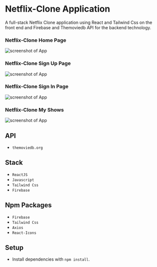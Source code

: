 # Netflix-Clone Application

A full-stack Netflix Clone application using React and Tailwind Css on the front end and Firebase and Themoviedb API for the backend technology.

### Netflix-Clone Home Page

![screenshot of App](https://github.com/Arie139/netflix-clone-app/blob/main/src/docs/Netflix_homepage.png)

### Netflix-Clone Sign Up Page

![screenshot of App](https://github.com/Arie139/netflix-clone-app/blob/main/src/docs/Netflix_signup.png)

### Netflix-Clone Sign In Page

![screenshot of App](https://github.com/Arie139/netflix-clone-app/blob/main/src/docs/Netflix_login.png)

### Netflix-Clone My Shows

![screenshot of App](https://github.com/Arie139/netflix-clone-app/blob/main/src/docs/Netflix_my_shows.png)

## API

- `themoviedb.org`

## Stack

- `ReactJS`
- `Javascript`
- `Tailwind Css`
- `Firebase`

## Npm Packages

- `Firebase`
- `Tailwind Css`
- `Axios`
- `React-Icons`

## Setup

- Install dependencies with `npm install`.
